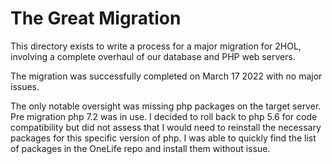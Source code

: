# The Great Migration

This directory exists to write a process for a major migration for 2HOL, involving a complete overhaul of our database and PHP web servers.

The migration was successfully completed on March 17 2022 with no major issues.

The only notable oversight was missing php packages on the target server. Pre migration php 7.2 was in use. I decided to roll back to php 5.6 for code compatibility but did not assess that I would need to reinstall the necessary packages for this specific version of php. I was able to quickly find the list of packages in the OneLife repo and install them without issue.